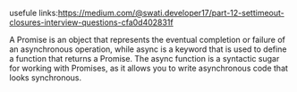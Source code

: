 usefule links:https://medium.com/@swati.developer17/part-12-settimeout-closures-interview-questions-cfa0d402831f

A Promise is an object that represents the eventual completion or failure of an asynchronous operation, while async is a keyword that is used to define a function that returns a Promise. The async function is a syntactic sugar for working with Promises, as it allows you to write asynchronous code that looks synchronous.
